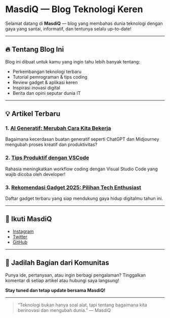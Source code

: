 # MasdiQ — Blog Teknologi Keren

Selamat datang di **MasdiQ** — blog yang membahas dunia teknologi dengan gaya yang santai, informatif, dan tentunya selalu up-to-date!

---

## 🔥 Tentang Blog Ini

Blog ini dibuat untuk kamu yang ingin tahu lebih banyak tentang:
- Perkembangan teknologi terbaru
- Tutorial pemrograman & tips coding
- Review gadget & aplikasi keren
- Inspirasi inovasi digital
- Berita dan opini seputar dunia IT

---

## 💡 Artikel Terbaru

### 1. [AI Generatif: Merubah Cara Kita Bekerja](#)
Bagaimana kecerdasan buatan generatif seperti ChatGPT dan Midjourney mengubah proses kreatif dan produktivitas?

### 2. [Tips Produktif dengan VSCode](#)
Rahasia meningkatkan workflow coding dengan Visual Studio Code yang wajib dicoba oleh developer!

### 3. [Rekomendasi Gadget 2025: Pilihan Tech Enthusiast](#)
Daftar gadget terbaru yang siap mendukung gaya hidup digitalmu tahun ini.

---

## 📱 Ikuti MasdiQ

- [Instagram](#)
- [Twitter](#)
- [GitHub](#)

---

## 🚀 Jadilah Bagian dari Komunitas

Punya ide, pertanyaan, atau ingin berbagi pengalaman? Tinggalkan komentar di setiap artikel atau hubungi saya langsung!

**Stay tuned dan tetap update bersama MasdiQ!**

---

> “Teknologi bukan hanya soal alat, tapi tentang bagaimana kita berinovasi dan mengubah dunia.” — MasdiQ
